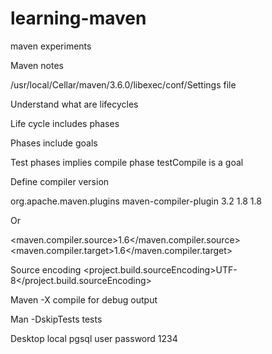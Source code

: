 # learning-maven
maven experiments


Maven notes

/usr/local/Cellar/maven/3.6.0/libexec/conf/Settings file

Understand what are lifecycles

Life cycle includes phases

Phases include goals

Test phases implies compile phase
testCompile is a goal

Define compiler version

<plugin>
            <groupId>org.apache.maven.plugins</groupId>
            <artifactId>maven-compiler-plugin</artifactId>
            <version>3.2</version>
            <configuration>
                <source>1.8</source>
                <target>1.8</target>
            </configuration>
        </plugin>

Or 

<maven.compiler.source>1.6</maven.compiler.source> 
	<maven.compiler.target>1.6</maven.compiler.target>

Source encoding 
    <project.build.sourceEncoding>UTF-8</project.build.sourceEncoding> 

Maven -X compile for debug output

Man -DskipTests tests

Desktop local pgsql user password 1234

